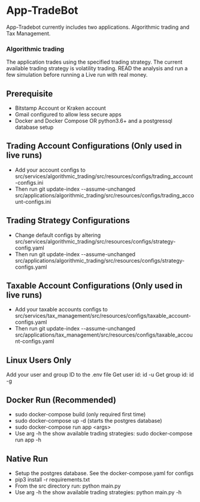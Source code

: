 # App-TradeBot
App-Tradebot currently includes two applications. Algorithmic trading and Tax Management.

### Algorithmic trading
The application trades using the specified trading strategy. The current available trading strategy is volatility trading. READ the analysis and run a few simulation before running a Live run with real money. 

## Prerequisite 
* Bitstamp Account or Kraken account
* Gmail configured to allow less secure apps
* Docker and Docker Compose OR python3.6+ and a postgressql database setup

## Trading Account Configurations (Only used in live runs)
* Add your account configs to src/services/algorithmic_trading/src/resources/configs/trading_account-configs.ini
* Then run git update-index --assume-unchanged src/applications/algorithmic_trading/src/resources/configs/trading_account-configs.ini 

## Trading Strategy Configurations
* Change default configs by altering src/services/algorithmic_trading/src/resources/configs/strategy-config.yaml
* Then run git update-index --assume-unchanged src/applications/algorithmic_trading/src/resources/configs/strategy-configs.yaml

## Taxable Account Configurations (Only used in live runs)
* Add your taxable accounts configs to src/services/tax_management/src/resources/configs/taxable_account-configs.yaml
* Then run git update-index --assume-unchanged src/applications/tax_management/src/resources/configs/taxable_account-configs.yaml

## Linux Users Only
Add your user and group ID to the .env file
Get user id: id -u
Get group id: id -g

## Docker Run (Recommended)
* sudo docker-compose build (only required first time)
* sudo docker-compose up -d (starts the postgres database)
* sudo docker-compose run app \<args\>
* Use arg -h the show available trading strategies: sudo docker-compose run app -h

## Native Run
* Setup the postgres database. See the docker-compose.yaml for configs
* pip3 install -r requirements.txt
* From the src directory run: python main.py
* Use arg -h the show available trading strategies: python main.py -h
